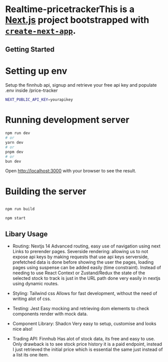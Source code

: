 # Realtime-pricetrackerThis is a [Next.js](https://nextjs.org) project bootstrapped with [`create-next-app`](https://nextjs.org/docs/app/api-reference/cli/create-next-app).

## Getting Started
# Setting up env

Setup the finnhub api, signup and retrieve your free api key and populate .env inside /price-tracker
```bash
NEXT_PUBLIC_API_KEY=yourapikey
```

# Running development server

```bash
npm run dev
# or
yarn dev
# or
pnpm dev
# or
bun dev
```

Open [http://localhost:3000](http://localhost:3000) with your browser to see the result.

# Building the server

```bash

npm run build

npm start
```

## Libary Usage

- Routing: Nextjs 14
Advanced routing, easy use of navigation using next Links to prerender pages.
Severside rendering: allowing us to not expose api keys by making requests that use api keys serverside, prefetched data is done before showing the user the pages, loading pages using suspense can be added easily (time constraint).
Instead of needing to use React Context or Zustand/Redux the state of the selected stock to track is just in the URL path done very easily in nextjs using dynamic routes.

- Styling: Tailwind css
Allows for fast development, without the need of writing alot of css.

- Testing: Jest
Easy mocking and retrieving dom elements to check components render with mock data.

- Component Library: Shadcn
Very easy to setup, customise and looks nice also!

- Trading API: Finnhub
Has alot of stock data, its free and easy to use.
Only drawback is to see stock price history it is a paid endpoint, instead I just retrieved the initial price which is essential the same just instead of a list its one item.
